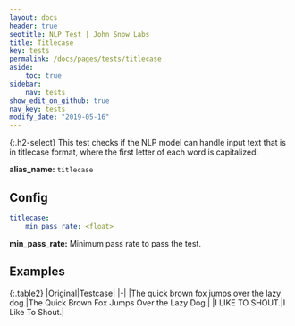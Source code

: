 ```yaml
---
layout: docs
header: true
seotitle: NLP Test | John Snow Labs
title: Titlecase
key: tests
permalink: /docs/pages/tests/titlecase
aside:
    toc: true
sidebar:
    nav: tests
show_edit_on_github: true
nav_key: tests
modify_date: "2019-05-16"
---
```


<div class="main-docs" markdown="1"><div class="h3-box" markdown="1">
{:.h2-select}
This test checks if the NLP model can handle input text that is in titlecase format, where the first letter of each word is capitalized.

**alias_name:** `titlecase`

</div><div class="h3-box" markdown="1">

## Config
```yaml
titlecase:
    min_pass_rate: <float>
```
**min_pass_rate:** Minimum pass rate to pass the test.

## Examples

{:.table2}
|Original|Testcase|
|-|
|The quick brown fox jumps over the lazy dog.|The Quick Brown Fox Jumps Over the Lazy Dog.|
|I LIKE TO SHOUT.|I Like To Shout.|

</div></div>